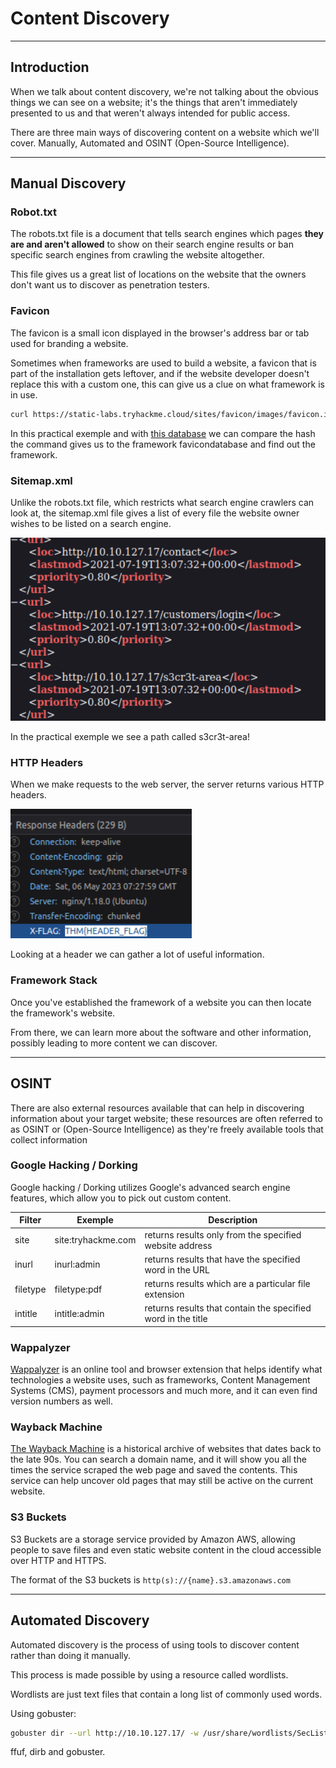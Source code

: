 # **Content Discovery**

---

## **Introduction**

When we talk about content discovery, we're not talking about the obvious things we can see on a website; it's the things that aren't immediately presented to us and that weren't always intended for public access.

There are three main ways of discovering content on a website which we'll cover. Manually, Automated and OSINT (Open-Source Intelligence).

---

## **Manual Discovery**

### **Robot.txt**

The robots.txt file is a document that tells search engines which pages **they are and aren't allowed** to show on their search engine results or ban specific search engines from crawling the website altogether.

This file gives us a great list of locations on the website that the owners don't want us to discover as penetration testers.

### **Favicon**

The favicon is a small icon displayed in the browser's address bar or tab used for branding a website.

Sometimes when frameworks are used to build a website, a favicon that is part of the installation gets leftover, and if the website developer doesn't replace this with a custom one, this can give us a clue on what framework is in use.

```bash
curl https://static-labs.tryhackme.cloud/sites/favicon/images/favicon.ico | md5sum
```

In this practical exemple and with [this database](https://wiki.owasp.org/index.php/OWASP_favicon_database.) we can compare the hash the command gives us to the framework favicondatabase and find out the framework.

### **Sitemap.xml**

Unlike the robots.txt file, which restricts what search engine crawlers can look at, the sitemap.xml file gives a list of every file the website owner wishes to be listed on a search engine.

![](images/sitemapxml.png)

In the practical exemple we see a path called s3cr3t-area!

### **HTTP Headers**

When we make requests to the web server, the server returns various HTTP headers.

![](images/headerhttp.png)

Looking at a header we can gather a lot of useful information.

### **Framework Stack**

Once you've established the framework of a website you can then locate the framework's website.

From there, we can learn more about the software and other information, possibly leading to more content we can discover.

---

## **OSINT**

There are also external resources available that can help in discovering information about your target website; these resources are often referred to as OSINT or (Open-Source Intelligence) as they're freely available tools that collect information

### **Google Hacking / Dorking**

Google hacking / Dorking utilizes Google's advanced search engine features, which allow you to pick out custom content.

| Filter   | Exemple            | Description                                                  |
| -------- | ------------------ | ------------------------------------------------------------ |
| site     | site:tryhackme.com | returns results only from the specified website address      |
| inurl    | inurl:admin        | returns results that have the specified word in the URL      |
| filetype | filetype:pdf       | returns results which are a particular file extension        |
| intitle  | intitle:admin      | returns results that contain the specified word in the title |

### **Wappalyzer**

[Wappalyzer](https://www.wappalyzer.com/) is an online tool and browser extension that helps identify what technologies a website uses, such as frameworks, Content Management Systems (CMS), payment processors and much more, and it can even find version numbers as well.

### **Wayback Machine**

[The Wayback Machine](https://archive.org/web/) is a historical archive of websites that dates back to the late 90s. You can search a domain name, and it will show you all the times the service scraped the web page and saved the contents. This service can help uncover old pages that may still be active on the current website.

### **S3 Buckets**

S3 Buckets are a storage service provided by Amazon AWS, allowing people to save files and even static website content in the cloud accessible over HTTP and HTTPS.

The format of the S3 buckets is `http(s)://{name}.s3.amazonaws.com`

---

## **Automated Discovery**

Automated discovery is the process of using tools to discover content rather than doing it manually.

This process is made possible by using a resource called wordlists.

Wordlists are just text files that contain a long list of commonly used words.

Using gobuster:

```bash
gobuster dir --url http://10.10.127.17/ -w /usr/share/wordlists/SecLists/Discovery/Web-Content/common.txt
```

ffuf, dirb and gobuster.
